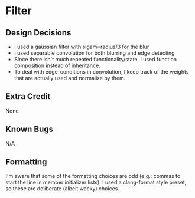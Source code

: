 # Filter

## Design Decisions

- I used a gaussian filter with sigam=radius/3 for the blur
- I used separable convolution for both blurring and edge detecting
- Since there isn't much repeated functionality/state, I used function composition instead of inheritance.
- To deal with edge-conditions in convolution, I keep track of the weights that are actually used and normalize by them.

## Extra Credit

None

## Known Bugs

N/A

## Formatting

I'm aware that some of the formatting choices are odd (e.g.: commas to start the line in member initializer lists). I used a clang-format style preset, so these are deliberate (albeit wacky) choices.
